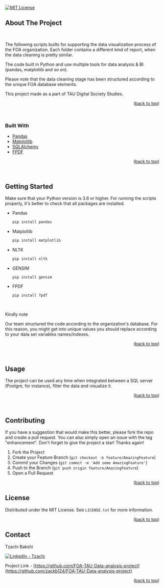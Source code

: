 <div id="top"></div>
<!--
*** Thanks for checking out the Best-README-Template. If you have a suggestion
*** that would make this better, please fork the repo and create a pull request
*** or simply open an issue with the tag "enhancement".
*** Don't forget to give the project a star!
*** Thanks again! Now go create something AMAZING! :D
-->



<!-- PROJECT SHIELDS -->
<!--
*** I'm using markdown "reference style" links for readability.
*** Reference links are enclosed in brackets [ ] instead of parentheses ( ).
*** See the bottom of this document for the declaration of the reference variables
*** for contributors-url, forks-url, etc. This is an optional, concise syntax you may use.
*** https://www.markdownguide.org/basic-syntax/#reference-style-links
-->

[![MIT License][license-shield]][license-url]
<!--
[![LinkedIn - Tzachi][linkedin-shield]][linkedin-url]
-->






<!-- ABOUT THE PROJECT -->
## About The Project

&nbsp; 

<div align="left">
  
The following scripts builts for supporting the data visualization process of the FOA organization. Each folder contains a different kind of report, when the data cleaning is pretty similar. 

The code built in Python and use multiple tools for data analysis & BI (pandas, matplotlib and so on).

Please note that the data cleaning stage has been structured according to the unique FOA database elements.

This project made as a part of TAU Digital Society Studies.

<p align="right">(<a href="#top">back to top</a>)</p>


&nbsp; 

<div align="left">
  
 
### Built With


* [Pandas](https://pandas.pydata.org/docs/user_guide/index.html#user-guide)
* [Matplotlib](https://matplotlib.org/)
* [SQLAlchemy](https://www.sqlalchemy.org/)
* [FPDF](https://pyfpdf.readthedocs.io/en/latest/)  
  
  


<p align="right">(<a href="#top">back to top</a>)</p>

&nbsp; 

<div align="left">

<!-- GETTING STARTED -->
## Getting Started

Make sure that your Python version is 3.8 or higher. For running the scripts properly, it's better to check that all packages are installed.
  

* Pandas
  ```sh
  pip install pandas

  ```

 
* Matplotlib
  ```sh
  pip install matplotlib

  ``` 
  

* NLTK
  ```sh
  pip install nltk

  ```
  

* GENSIM
  ```sh
  pip install gensim

  ```  
* FPDF
  ```sh
  pip install fpdf

  ```    
&nbsp; 
  
<p <b>Kindly note</b></p>
 
Our team structured the code according to the organization's database. For this reason, you might get into unique values you should replace according to your data set variables names/indexes. 
  
<p align="right">(<a href="#top">back to top</a>)</p>

&nbsp; 

<div align="left">

<!-- USAGE EXAMPLES -->
## Usage

The project can be used any time when integrated between a SQL server (Postgre, for instance), filter the data and visualize it.



<p align="right">(<a href="#top">back to top</a>)</p>


&nbsp; 

<div align="left">

<!-- CONTRIBUTING -->
## Contributing


If you have a suggestion that would make this better, please fork the repo and create a pull request. You can also simply open an issue with the tag "enhancement".
Don't forget to give the project a star! Thanks again!

1. Fork the Project
2. Create your Feature Branch (`git checkout -b feature/AmazingFeature`)
3. Commit your Changes (`git commit -m 'Add some AmazingFeature'`)
4. Push to the Branch (`git push origin feature/AmazingFeature`)
5. Open a Pull Request

<p align="right">(<a href="#top">back to top</a>)</p>



<!-- LICENSE -->
## License

Distributed under the MIT License. See `LICENSE.txt` for more information.

<p align="right">(<a href="#top">back to top</a>)</p>



<!-- CONTACT -->
## Contact

Tzachi Bakshi 
  
[![LinkedIn - Tzachi][linkedin-shield]][linkedin-url]

Project Link - [https://github.com/FOA-TAU-Data-analysis-project](https://github.com/zackb124/FOA-TAU-Data-analysis-project)

<p align="right">(<a href="#top">back to top</a>)</p>



<!-- ACKNOWLEDGMENTS 
## Acknowledgments

Use this space to list resources you find helpful and would like to give credit to. I've included a few of my favorites to kick things off!

* [Choose an Open Source License](https://choosealicense.com)
* [GitHub Emoji Cheat Sheet](https://www.webpagefx.com/tools/emoji-cheat-sheet)
* [Malven's Flexbox Cheatsheet](https://flexbox.malven.co/)
* [Malven's Grid Cheatsheet](https://grid.malven.co/)
* [Img Shields](https://shields.io)
* [GitHub Pages](https://pages.github.com)
* [Font Awesome](https://fontawesome.com)
* [React Icons](https://react-icons.github.io/react-icons/search)

<p align="right">(<a href="#top">back to top</a>)</p>
-->


<!-- MARKDOWN LINKS & IMAGES -->
<!-- https://www.markdownguide.org/basic-syntax/#reference-style-links -->
[contributors-shield]: https://img.shields.io/github/contributors/othneildrew/Best-README-Template.svg?style=for-the-badge
[contributors-url]: https://github.com/othneildrew/Best-README-Template/graphs/contributors
[forks-shield]: https://img.shields.io/github/forks/othneildrew/Best-README-Template.svg?style=for-the-badge
[forks-url]: https://github.com/othneildrew/Best-README-Template/network/members
[stars-shield]: https://img.shields.io/github/stars/othneildrew/Best-README-Template.svg?style=for-the-badge
[stars-url]: https://github.com/othneildrew/Best-README-Template/stargazers
[issues-shield]: https://img.shields.io/github/issues/othneildrew/Best-README-Template.svg?style=for-the-badge
[issues-url]: https://github.com/othneildrew/Best-README-Template/issues
[license-shield]: https://img.shields.io/github/license/othneildrew/Best-README-Template.svg?style=for-the-badge
[license-url]: https://github.com/othneildrew/Best-README-Template/blob/master/LICENSE.txt
[linkedin-shield]: https://img.shields.io/badge/-LinkedIn-black.svg?style=for-the-badge&logo=linkedin&colorB=555
[linkedin-url]: https://www.linkedin.com/in/tzachi-bakshi/
[product-screenshot]: images/screenshot.png


